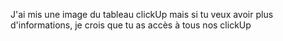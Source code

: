 J'ai mis une image du tableau clickUp mais si tu veux avoir plus d'informations, je crois que tu as accès à tous nos clickUp